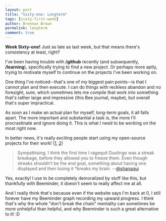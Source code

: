 ```yaml
---
layout: post
title: "Sixty-one: Longterm"
tags: [sixty-first-week]
author: Brennan Brown
permalink: longterm
comment: true
---
```


**Week Sixty-one!** Just as late as last week, but that means there's consistency at least, right?

I've been having trouble with **/github** recently (and subsequently, **/learning**), specifically trying to find a new project. Or perhaps more aptly, trying to motivate myself to continue on the projects I've been working on.

One thing I've noticed--that's one of my biggest pain points--is that I cannot plan and then execute. I can do things with reckless abandon and no foresight, sure, which sometimes lets me compile that work into something that's rather large and impressive (this Bee journal, maybe), but overall that's super impractical. 

As soon as I make an actual plan for myself, long-term goals, it all falls apart. The more important and substantial a task is, the more I'll procrastinate and ignore doing it. This is what I need to be working on the most right now.

In better news, it's really exciting people start using my open-source projects for their work! ([1](https://alanparr.github.io/), [2](https://alex-im2.github.io/))

> Sympathising. I think the first time I ragequit Duolingo was a streak breakage, before they allowed you to freeze them. Even though streaks shouldn’t be the end goal, something about having one displayed and then losing it *breaks my brain.
> --[@shanaqui](https://forum.beeminder.com/t/brennans-beeminder-journal/6340/95?u=brennanbrown)


Yes, exactly! I use to be completely demoralized by stuff like this, but thankfully with Beeminder, it doesn't seem to really affect me at all. 

And I really think that's because even if the website says I'm back at 0, I still forever have my Beeminder graph recording my upward progress. I think that's why the whole "don't break the chain" mentality can sometimes be more unhelpful than helpful, and why Beeminder is such a great alternative to it! :D
